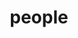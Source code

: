 ---
layout: profiles
permalink: /people/
title: people
description: members of the lab or group
nav: false
nav_order: 6

profiles:
  # if you want to include more than one profile, just replicate the following block
  # and create one content file for each profile inside _pages/
  - align: right
    image: git-github.png
    content: about_einstein.md
    image_circular: false # crops the image to make it circular
    more_info: >
      <p>S1371B</p>
      <p>756 W Peachtree St NW</p>
      <p>Atlanta, GA 30308</p>
  - align: left
    image: git-github.png
    content: about_einstein.md
    image_circular: false # crops the image to make it circular
    more_info: >
      <p>S1371B</p>
      <p>756 W Peachtree St NW</p>
      <p>Atlanta, GA 30308</p>
---